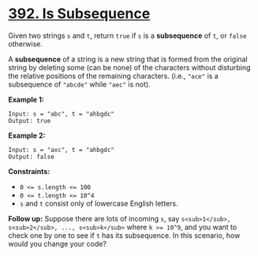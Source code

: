 # [392. Is Subsequence](https://leetcode.com/problems/is-subsequence/)

Given two strings `s` and `t`, return `true` if `s` is a **subsequence**  of `t`, or `false` otherwise.

A **subsequence**  of a string is a new string that is formed from the original string by deleting some (can be none) of the characters without disturbing the relative positions of the remaining characters. (i.e., `"ace"` is a subsequence of `"abcde"` while `"aec"` is not).

**Example 1:** 

```
Input: s = "abc", t = "ahbgdc"
Output: true
```

**Example 2:** 

```
Input: s = "axc", t = "ahbgdc"
Output: false
```

**Constraints:** 

- `0 <= s.length <= 100`
- `0 <= t.length <= 10^4`
- `s` and `t` consist only of lowercase English letters.

**Follow up:**  Suppose there are lots of incoming `s`, say `s<sub>1</sub>, s<sub>2</sub>, ..., s<sub>k</sub>` where `k >= 10^9`, and you want to check one by one to see if `t` has its subsequence. In this scenario, how would you change your code?
